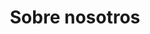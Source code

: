 ---
title: "Sobre nosotros"
layout: "about"
draft: false

# who_we_are
who_we_are:
  enable: true
  subtitle: "¿Quiénes somos?"
  title: "Somos RIdeC-Perú"
  description: "Una organización de estudiantes y profesionales interesados en fomentar las ciencias básicas y afines con la misión de impulsar la integración de estudiantes con investigadores de diversos niveles; y la visión de ser el mediador de los grupos de investigación, institutos de investigación y grupos de divulgación en ciencias en el Perú, para generar nexos entre ellas y los estudiantes peruanos."

  image: "images/about/01.jpg"

# what_we_do
what_we_do:
  enable: true
  subtitle: "¿Qué trabajamos?"
  title: "-"
  block:
  - title: "ODS 4: Educación de Calidad"
    content: "Contribuimos a este objetivo a través de la promoción de la educación científica de calidad, con énfasis en la creación de recursos, investigaciones y programas educativos accesibles para todos, especialmente en el ámbito de las ciencias."

  - title: "ODS 5: Igualdad de Género"
    content: "Fomentamos la igualdad de género dentro de la comunidad académica y científica, creando espacios de liderazgo y participación equitativa para mujeres en estos campos. Además, apoya el acceso igualitario a la educación científica para niñas y mujeres jóvenes."
    
  - title: "ODS 9: Industria, Innovación e Infraestructura"
    content: "Impulsamos la innovación científica y tecnológica en el ámbito educativo, promoviendo la investigación y el desarrollo de proyectos que favorezcan la industrialización sostenible. Al promover la innovación, apoya el crecimiento de nuevas ideas y tecnologías aplicadas a problemas sociales y económicos."
    
  - title: "ODS 10: Reducción de las Desigualdades"
    content: "Nos esforzamos en disminuir las brechas en el acceso a la educación y a las oportunidades científicas. Mediante la creación de programas educativos y de investigación accesibles a todas las personas, especialmente a grupos en situación de vulnerabilidad, la organización fomenta la inclusión y busca cerrar las desigualdades en el ámbito de las ciencias."

# our_mission
our_mission:
  enable: true
  subtitle: "-"
  title: "Misión y Visión"
  description: "Nuestra misión es fomentar la integración entre estudiantes y profesionales, sirviendo de enlace entre diversos niveles de investigación. Buscamos facilitar la colaboración entre grupos de investigación, institutos de investigación y divulgadores científicos, impulsando así una red dinámica y colaborativa.

  Aspiramos a ser reconocidos como el principal agente de cambio en el panorama científico peruano. Nos visualizamos como la plataforma central que conecta de manera efectiva a los estudiantes con los líderes de la investigación, creando sinergias significativas. Buscamos ser el referente esencial en el fomento de las ciencias básicas, promoviendo una cultura de investigación e innovación. Nuestra visión es ser la fuerza motriz que inspira y fortalece la comunidad científica peruana, marcando un impacto positivo en el presente y el futuro de la investigación en nuestro país."
 
  image: "images/about/02.jpg"

# about_video
about_video:
  enable: true
  subtitle: "-"
  title: "¿Por qué fundamos RIdeC?"
  description: "En el año 2019, los fundadores de nuestra red establecieron contacto con los representantes estudiantiles de tres prestigiosas universidades: la Universidad Católica del Perú, la Universidad Nacional del Callao y la Universidad Federico Villareal. Durante este período, llevamos a cabo un exhaustivo estudio enfocado en las cohortes de ingresantes de ambos semestres del 2014 y los egresados que completaron su trámite en el 2019, específicamente en la carrera de Física en pregrado. Los resultados revelaron tasas de deserción del 82.7%, 36.4%, y 86.7%, respectivamente.

  Impulsados por esta valiosa información, nos embarcamos en la creación de este proyecto. En nuestras interacciones con representantes de las carreras de Matemática, Física, Química y Biología, llegamos a la conclusión de que los factores que contribuyen a la deserción son diversos y complejos."
  video_url: "https://www.youtube.com/watch?v=5U-VDTHA_Sw&list=PLYS21GGs1qb9UcpNf4SEOLvWBpY3W4XH5"
  video_thumbnail: "images/about/Ingresantes_Egresados_Fisica.png"


# brands
brands_carousel:
  enable: true
  subtitle: "-" 
  title: "Nuestras redes sociales"
  section: "/" # brand images comming form _index.md


# our team
our_team:
  enable: true
  subtitle: "Nuestro equipo"
  title: "Las personas detrás"
  description: "Somos estudiantes y profesionales apasionados por las ciencias básicas y afines, constantemente buscando fomentar e impulsar la integración entre estudiantes e investigadores de diversos niveles."
  team:
  - name: "Camila Suarez"
    image: "images/about/team/01.jpeg"
    designation: "Presidenta"
  - name: "Omar Suarez"
    image: "images/about/team/02.jpg"
    designation: "Vicepresidente"
  - name: "Anderson Romero"
    image: "images/about/team/03.jpg"
    designation: "Relaciones Institucionales"
  - name: "Alex Castillo"
    image: "images/about/team/04.jpeg"
    designation: "Relaciones Institucionales"
  - name: "Jose Mena"
    image: "images/about/team/05.jpeg"
    designation: "Relaciones Institucionales"
  - name: "Brenda Gordillo"
    image: "images/about/team/06.jpeg"
    designation: "Relaciones Institucionales"
  - name: "Jorge Medina"
    image: "images/about/team/07.jpeg"
    designation: "Relaciones Institucionales"
  - name: "José Evangelio"
    image: "images/about/team/08.jpeg"
    designation: "Relaciones Institucionales"


# our office
our_office:
  enable: true
  subtitle: "Our Offices"
  title: "Made with Love Of around the world With Many Offices"
  description: "We were freelance designers and developers, constantly finding <br> ourselves deep in vague feedback. This made every client and team"
  office_locations:
  - city: "NewYork, USA"
    country_flag: "images/about/flags/us.png"
    address_line_one: "219 Bald Hill Drive"
    address_line_two: "Oakland Gardens, NY 11364"
  - city: "Australia, Perth"
    country_flag: "images/about/flags/au.png"
    address_line_one: "Flat 23 80 Anthony Circlet"
    address_line_two: "Port Guiseppe, TAS 2691"
  - city: "Berlin, Germany"
    country_flag: "images/about/flags/germany.png"
    address_line_one: "Jl Raya Dewi Sartika Ged"
    address_line_two: "Harapan Masa, Br Germeny"
  - city: "China, Wohan"
    country_flag: "images/about/flags/china.png"
    address_line_one: "1hao Wen Ti Huo Dong"
    address_line_two: "Zhong Xin 1ceng Jian Xing"

---